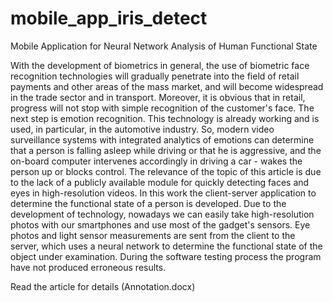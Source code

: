 # mobile_app_iris_detect
Mobile Application for Neural Network Analysis of Human Functional State 

With the development of biometrics in general, the use of biometric face recognition technologies will gradually penetrate into the field of retail payments and other areas of the mass market, and will become widespread in the trade sector and in transport. Moreover, it is obvious that in retail, progress will not stop with simple recognition of the customer's face. The next step is emotion recognition. This technology is already working and is used, in particular, in the automotive industry. So, modern video surveillance systems with integrated analytics of emotions can determine that a person is falling asleep while driving or that he is aggressive, and the on-board computer intervenes accordingly in driving a car - wakes the person up or blocks control. The relevance of the topic of this article is due to the lack of a publicly available module for quickly detecting faces and eyes in high-resolution videos. In this work the client-server application to determine the functional state of a person is developed. Due to the development of technology, nowadays we can easily take high-resolution photos with our smartphones and use most of the gadget's sensors. Eye photos and light sensor measurements are sent from the client to the server, which uses a neural network to determine the functional state of the object under examination. During the software testing process the program have not produced erroneous results.

Read the article for details (Annotation.docx)